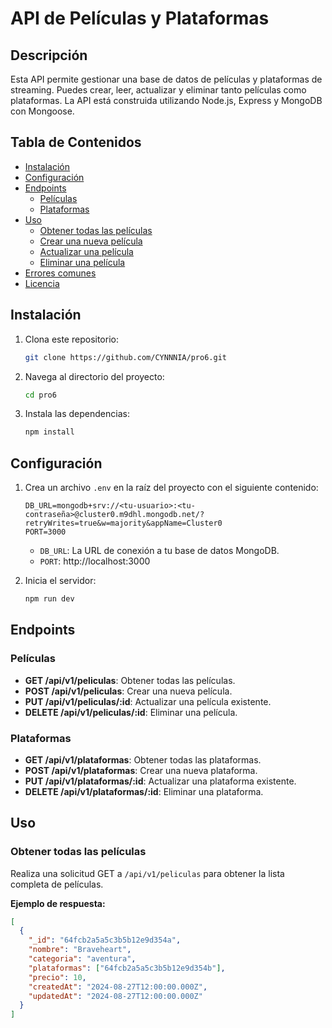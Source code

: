 # API de Películas y Plataformas

## Descripción

Esta API permite gestionar una base de datos de películas y plataformas de streaming. Puedes crear, leer, actualizar y eliminar tanto películas como plataformas. La API está construida utilizando Node.js, Express y MongoDB con Mongoose.

## Tabla de Contenidos

- [Instalación](#instalación)
- [Configuración](#configuración)
- [Endpoints](#endpoints)
  - [Películas](#películas)
  - [Plataformas](#plataformas)
- [Uso](#uso)
  - [Obtener todas las películas](#obtener-todas-las-películas)
  - [Crear una nueva película](#crear-una-nueva-película)
  - [Actualizar una película](#actualizar-una-película)
  - [Eliminar una película](#eliminar-una-película)
- [Errores comunes](#errores-comunes)
- [Licencia](#licencia)

## Instalación

1. Clona este repositorio:

   ```bash
   git clone https://github.com/CYNNNIA/pro6.git
   ```

2. Navega al directorio del proyecto:

   ```bash
   cd pro6
   ```

3. Instala las dependencias:
   ```bash
   npm install
   ```

## Configuración

1. Crea un archivo `.env` en la raíz del proyecto con el siguiente contenido:

   ```plaintext
   DB_URL=mongodb+srv://<tu-usuario>:<tu-contraseña>@cluster0.m9dhl.mongodb.net/?retryWrites=true&w=majority&appName=Cluster0
   PORT=3000
   ```

   - `DB_URL`: La URL de conexión a tu base de datos MongoDB.
   - `PORT`: http://localhost:3000

2. Inicia el servidor:

   ```bash
   npm run dev
   ```

## Endpoints

### Películas

- **GET /api/v1/peliculas**: Obtener todas las películas.
- **POST /api/v1/peliculas**: Crear una nueva película.
- **PUT /api/v1/peliculas/:id**: Actualizar una película existente.
- **DELETE /api/v1/peliculas/:id**: Eliminar una película.

### Plataformas

- **GET /api/v1/plataformas**: Obtener todas las plataformas.
- **POST /api/v1/plataformas**: Crear una nueva plataforma.
- **PUT /api/v1/plataformas/:id**: Actualizar una plataforma existente.
- **DELETE /api/v1/plataformas/:id**: Eliminar una plataforma.

## Uso

### Obtener todas las películas

Realiza una solicitud GET a `/api/v1/peliculas` para obtener la lista completa de películas.

**Ejemplo de respuesta:**

```json
[
  {
    "_id": "64fcb2a5a5c3b5b12e9d354a",
    "nombre": "Braveheart",
    "categoria": "aventura",
    "plataformas": ["64fcb2a5a5c3b5b12e9d354b"],
    "precio": 10,
    "createdAt": "2024-08-27T12:00:00.000Z",
    "updatedAt": "2024-08-27T12:00:00.000Z"
  }
]
```
